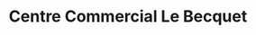 ---
title: "Centre Commercial Le Becquet"
url: /louviers/centre-commercial-le-becquet/
shop: centre commercial
---